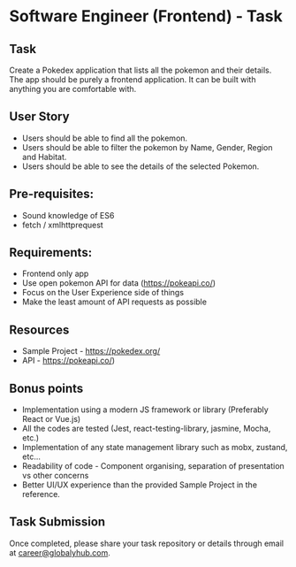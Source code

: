 # Software Engineer (Frontend) - Task

## Task
Create a Pokedex application that lists all the pokemon and their
details. The app should be purely a frontend application. It can be built
with anything you are comfortable with.

## User Story
- Users should be able to find all the pokemon.
- Users should be able to filter the pokemon by Name, Gender, Region and Habitat.
- Users should be able to see the details of the selected Pokemon.

## Pre-requisites:
- Sound knowledge of ES6
- fetch / xmlhttprequest


## Requirements:
- Frontend only app
- Use open pokemon API for data (https://pokeapi.co/)
- Focus on the User Experience side of things
- Make the least amount of API requests as possible

## Resources
- Sample Project - https://pokedex.org/
- API - https://pokeapi.co/)

## Bonus points
- Implementation using a modern JS framework or library (Preferably React or Vue.js)
- All the codes are tested (Jest, react-testing-library, jasmine, Mocha, etc.)
- Implementation of any state management library such as mobx, zustand, etc...
- Readability  of code - Component organising, separation of presentation vs other concerns
- Better UI/UX experience than the provided Sample Project in the reference.

## Task Submission

Once completed, please share your task repository or details through email at career@globalyhub.com.
